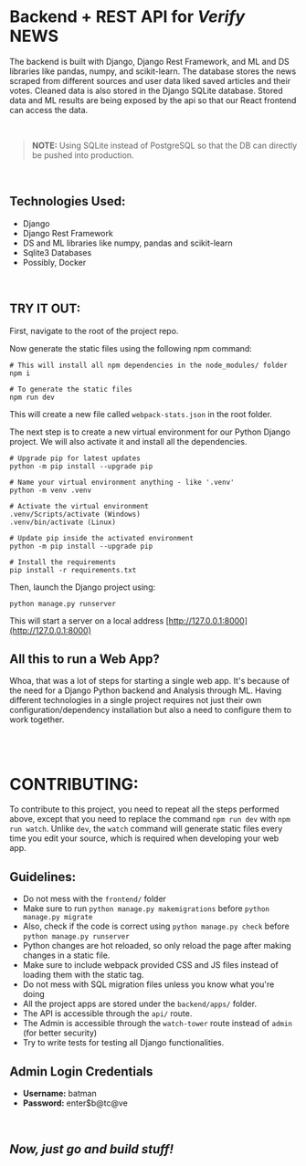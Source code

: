 # Backend + REST API for *Verify* NEWS

The backend is built with Django, Django Rest Framework, and ML and DS libraries like pandas, numpy, and scikit-learn. The database stores the news scraped from different sources and user data liked saved articles and their votes. Cleaned data is also stored in the Django SQLite database. Stored data and ML results are being exposed by the api so that our React frontend can access the data.

<br>

> **NOTE:** Using SQLite instead of PostgreSQL so that the DB can directly be pushed into production.

<br>

## Technologies Used:
- Django
- Django Rest Framework
- DS and ML libraries like numpy, pandas and scikit-learn
- Sqlite3 Databases
- Possibly, Docker

<br>

## TRY IT OUT:

First, navigate to the root of the project repo. 

Now generate the static files using the following npm command:
```
# This will install all npm dependencies in the node_modules/ folder
npm i           

# To generate the static files
npm run dev
```
This will create a new file called `webpack-stats.json` in the root folder. 

The next step is to create a new virtual environment for our Python Django project. We will also activate it and install all the dependencies.
```
# Upgrade pip for latest updates
python -m pip install --upgrade pip     

# Name your virtual environment anything - like '.venv'
python -m venv .venv     

# Activate the virtual environment
.venv/Scripts/activate (Windows) 
.venv/bin/activate (Linux)

# Update pip inside the activated environment
python -m pip install --upgrade pip  

# Install the requirements
pip install -r requirements.txt
``` 

Then, launch the Django project using:
```
python manage.py runserver
```
This will start a server on a local address [http://127.0.0.1:8000](http://127.0.0.1:8000)


## All this to run a Web App?
Whoa, that was a lot of steps for starting a single web app. It's because of the need for a Django Python backend and Analysis through ML.
Having different technologies in a single project requires not just their own configuration/dependency installation but also a need to configure them to work together.

<br><br>

# CONTRIBUTING:

To contribute to this project, you need to repeat all the steps performed above, except that you need to replace the command `npm run dev` with `npm run watch`. Unlike `dev`, the `watch` command will generate static files every time you edit your source, which is required when developing your web app.

## Guidelines:
- Do not mess with the `frontend/` folder
- Make sure to run `python manage.py makemigrations` before `python manage.py migrate`
- Also, check if the code is correct using `python manage.py check` before `python manage.py runserver`
- Python changes are hot reloaded, so only reload the page after making changes in a static file.
- Make sure to include webpack provided CSS and JS files instead of loading them with the static tag.
- Do not mess with SQL migration files unless you know what you're doing
- All the project apps are stored under the `backend/apps/` folder.
- The API is accessible through the `api/` route.
- The Admin is accessible through the `watch-tower` route instead of `admin` (for better security)
- Try to write tests for testing all Django functionalities.
  

## Admin Login Credentials
- **Username:** batman
- **Password:** enter$b@tc@ve

<br>

## ***Now, just go and build stuff!*** 